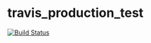 # travis_production_test

[![Build Status](https://travis-ci.org/BanzaiMan/travis_production_test.svg)](https://travis-ci.org/BanzaiMan/travis_production_test)
